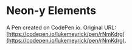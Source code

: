 # Neon-y Elements

A Pen created on CodePen.io. Original URL: [https://codepen.io/lukemeyrick/pen/rNmKdrg](https://codepen.io/lukemeyrick/pen/rNmKdrg).

